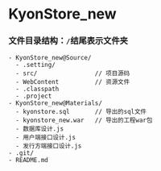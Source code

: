 # KyonStore_new

### 文件目录结构：`/`结尾表示文件夹
```plain text
- KyonStore_new@Source/
  - .setting/
  - src/				// 项目源码
  - WebContent			// 资源文件
  - .classpath
  - .project
- KyonStore_new@Materials/
  - kyonstore.sql		// 导出的sql文件
  - kyonstore_new.war	// 导出的工程war包
  - 数据库设计.js
  - 用户端接口设计.js
  - 发行方端接口设计.js
- .git/
- README.md
```


